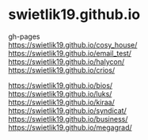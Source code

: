 # swietlik19.github.io
gh-pages <br>
https://swietlik19.github.io/cosy_house/ <br>
https://swietlik19.github.io/email_test/ <br>
https://swietlik19.github.io/halycon/ <br>
https://swietlik19.github.io/crios/ <br>

https://swietlik19.github.io/bios/ <br>
https://swietlik19.github.io/luks/ <br>
https://swietlik19.github.io/kiraa/ <br>
https://swietlik19.github.io/syndicat/<br>
https://swietlik19.github.io/business/ <br>
https://swietlik19.github.io/megagrad/ <br>
